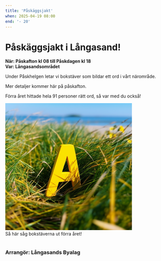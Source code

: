 ```yaml
---
title: 'Påskäggsjakt'
when: 2025-04-19 08:00
end: '- 20'
---
```

# Påskäggsjakt i Långasand!

<strong>När: Påskafton kl 08 till Påskdagen kl 18</strong><br>
<strong>Var: Långasandsområdet</strong>

Under Påskhelgen letar vi bokstäver som bildar ett ord i vårt närområde.

Mer detaljer kommer här på påskafton.

Förra året hittade hela 91 personer rätt ord, så var med du också! 

<div class="full-width center">
    <img width="400" src="/assets/images/a_yellow_colored_plastic_letter_A_hidden_in_the_grass.png"/>
</div>
<div class="center">
    <span>Så här såg bokstäverna ut förra året!</span>
</div>

<br>

### Arrangör: Långasands Byalag
